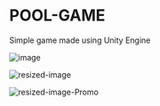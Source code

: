 # POOL-GAME
 Simple game made using Unity Engine 

![image](https://user-images.githubusercontent.com/59657204/147750186-c5266926-979f-4457-a01c-7400d1faa671.png)

![resized-image](https://user-images.githubusercontent.com/59657204/147750736-17aa3fe1-d24a-4da9-ba98-706661032e56.jpeg)

![resized-image-Promo](https://user-images.githubusercontent.com/59657204/147750749-47204039-ffa4-44ae-8002-a216fc67762d.jpeg)
